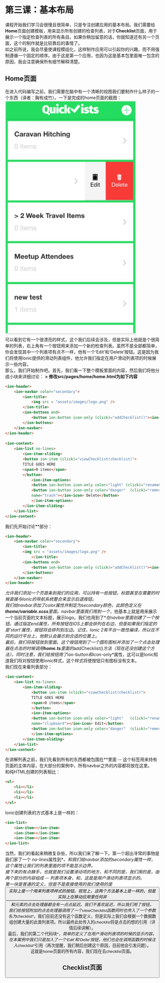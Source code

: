 # 第三课：基本布局
  
课程开始我们学习会很慢且很简单，只是专注创建应用的基本布局。我们需要给**Home**页面创建模板，用来显示所有创建的检查列表，对于**Checklist**页面，用于展示一个指定检查列表的所有条目。如果你稍加留意的话，你就知道还有另一个页面，这个的制作就是比较靠后的事情了。  
如之前所说，我会尽量使课程模组化，这样制作应用可以引起你的兴趣，而不用强制遵循一个固定的顺序。由于这是第一个应用，也因为这是基本包里面唯一包含的原因，我会注意确保所有细节解释清楚。  
  
## Home页面
在进入代码编写之前，我们需要在脑中有一个清晰的视图我们要制作什么样子的一个东西（译者：胸有成竹）。一下是完成的home页面的截图：  
![主页](/imgs/2.3.1.jpg)  
可以看到它有一个很漂亮的样式，这个我们后续会涉及，但是实际上他就是个很简单的列表，右上角有一个按钮用来添加一个新的检查列表。虽然不是全部都简单，你会发现其中一个列表项有点不一样，他有一个‘Edit’和‘Delete’按钮。这是因为我们将使用Ionic提供的滑动列表组件，他允许我们指定在用户滑动列表项的时候展示一些内容。  
那么，我们开始制作吧。首先，我们看一下整个模板里面的内容，然后我们将他分成小块来详细讨论：
**> 修改src/pages/home/home.html为如下内容**
```html
<ion-header>
    <ion-navbar color="secondary">
        <ion-title>
            <img src = "assets/images/logo.png" />
        </ion-title>
        <ion-buttons end>
            <button ion-button icon-only (click)="addChecklist()"><ion-icon name="add-circle"></ion-icon></button>
        </ion-buttons>
    </ion-navbar>
</ion-header>

<ion-content>
    <ion-list no-lines>
        <ion-item-sliding>
        <button ion-item (click)="viewChecklist(checklist)">
        TITLE GOES HERE
        <span>0 items</span>
        </button>
            <ion-item-options>
            <button ion-button icon-only color="light" (click)="renameChecklist(checklist)"><ion-icon        name="clipboard"></ion-icon> Edit</button>
            <button ion-button icon-only color="danger"  (click)="removeChecklist(checklist)"><ion-icon
            name="trash"></ion-icon> Delete</button>
            </ion-item-options>
        </ion-item-sliding>
    </ion-list>
</ion-content>
```
我们先开始讨论*<ion-header>*部分：
```html
<ion-header>
    <ion-navbar color="secondary">
        <ion-title>
        <img src = "assets/images/logo.png" />
            </ion-title>
        <ion-buttons end>
            <button ion-button icon-only (click)="addChecklist()"><ion-icon   name="add-circle"></ion-icon></button>
        </ion-buttons>
    </ion-navbar>
</ion-header>
```
*<ion-navbar>*允许我们添加一个页首条到我们的应用，可以持有一些按钮，标题甚至在需要的时候直接与Ionic的导航系统整合来显示后退按钮。  
我们给navbar添加了color属性并制定为secondary颜色，此颜色定义在**theme/variable.scss**里面。navbar里面我们用到一个*<ion-title>*，他基本上就是用来展示一个当前页面的文本标题，展示logo。我们也用到了*<ion-buttons>*在navbar里面创建了一个按钮。通过指定end属性，所有按钮在iOS上都会排列在右边，但是如果我们指定的是‘start’属性，按钮将会排列到左边。记住，Ionic 2有平台一致性编译，所以在不同的运行平台上，他默认会展示到合适的位置上。  
最后，我们将按钮放到*<ion-buttons>*里面。这个按钮用到了一个圆形图标并添加了一个点击处理器在点击的时候调用**home.ts**里面的*addChecklist()*方法（现在还没创建这个方法）。同时注意，我们给按钮用了*ion-button*和*icon-only*属性，这可以是Ionic知道我们将对按钮使用Ionic样式，这个样式将使按钮只有图标没有文本。  
我们现在来看列表部分：
```html
<ion-content>
    <ion-list no-lines>
        <ion-item-sliding>
            <button ion-item (click)="viewChecklist(checklist)">
            TITLE GOES HERE
            <span>0 items</span>
            </button>
            <ion-item-options>
            <button ion-button icon-only color="light"   (click)="renameChecklist(checklist)"><ion-icon
            name="clipboard"></ion-icon> Edit</button>
            <button ion-button icon-only color="danger"  (click)="removeChecklist(checklist)"><ion-icon   name="trash"></ion-icon> Delete</button>
            </ion-item-options>
        </ion-item-sliding>
    </ion-list>
</ion-content>
```
在讲解列表之前，我们先看到所有的东西都被包围在*<ion-content>*里面 -- 这个标签用来持有页面的主体内容，在大部分的案例中，所有navbar之外的内容都将放在这里。  
和纯HTML创建的列表相比：
```html
<ul>
    <li></li>
    <li></li>
    <li></li>
</ul>
```
Ionic创建列表的方式基本上是一样的：
```html
<ion-list>
    <ion-item></ion-item>
    <ion-item></ion-item>
    <ion-item></ion-item>
</ion-list>
```
当然，我们的看起来稍微复杂些，所以我们来了解一下。第一个超出寻常的事物是我们家了一个 *no-lines*属性到*<ion-list>*。和我们给navbar添加的secondary属性一样，这个属性让我们的列表里面的项不能显示边界。  
接下来的有点棘手，也就是我们设置滑动项的地方，和*<ion-item>*不同的是，我们用的是*<ion-sliding-item>*，由两个部分的内容组成 -- 列表项本身，和*<ion-item-options>*，这是是用户滑动列表项显示的。  
*<ion-sliding-item>*第一块是普通的*<ion-item>*定义，但是不是直接使用的*<ion-item>*我们使用的是*<button ion-item>*实际上是一个用来列表项样式的按钮。视觉上，这两个方法基本上是一样的，但是实际上在移动应用里任何非*<button>*和*<a>*元素的点击处理器都会有一点点延迟。我们不喜欢延迟，所以我们用了按钮。  
我们给按钮附加的点击处理器调用了一个*viewChecklist*函数同时也传入了一个参数名为*checklist*。我们目前还没有这个函数定义，但是实际上我们会根据一个数据数组创建大量的此类列表项。所以最终此处传入的*checklist*将是点击的想的引用（详情后续讲解）。  
最后，我们的第二个代码块*<ion-item-block>*，简单的定义了在用户滑动列表项的时候的显示内容。在本案例中我们只是加入了一个‘Edit’和‘Delte’按钮，他们也会在调用函数的时候注入*checklist*引用（再次提醒，我们稍后创建这个原因，目前他会引发问题）。  
这就是home页面的所有内容，我们现在去checklist页面。  
  
## Checklist页面